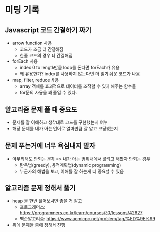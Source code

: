 # 미팅 기록

## Javascript 코드 간결하기 짜기

- arrow function 사용
  - 코드가 조금 더 간결해짐
  - 한줄 코드의 경우 더 간결해짐
- forEach 사용
  - index 0 to length만큼 loop를 돈다면 forEach가 유용
  - 왜 유용한가? index를 사용하지 않는다면 더 읽기 쉬운 코드가 나옴
- map, filter, reduce 사용
  - array 객체를 효과적으로 데이터를 조작할 수 있게 해주는 함수들
  - for문의 사용을 꽤 줄일 수 있다.

## 알고리즘 문제 풀 때 중요도

- 문제를 잘 이해하고 생각대로 코드를 구현했는지 여부
- 해당 문제를 내가 아는 언어로 얼마만큼 잘 알고 코딩했는지

## 문제 푸는거에 너무 욕심내지 말자

- 아무리해도 안되는 문제 => 내가 아는 범위내에서 풀려고 해봤자 안되는 경우
  - 탐욕법(greedy), 동적계획법(dynamic programming)
  - 누군가의 해법을 보고, 이해를 잘 하는게 더 중요할 수 있음

## 알고리즘 문제 정해서 풀기

- heap 을 한번 풀어보시면 좋을 거 같고
  - 프로그래머스: https://programmers.co.kr/learn/courses/30/lessons/42627
  - 백준알고리즘: https://www.acmicpc.net/problem/tag/%ED%9E%99
- 위에 문제들 중에 정해서 진행
